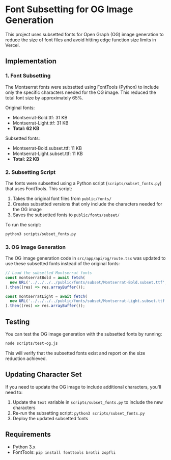 # Font Subsetting for OG Image Generation

This project uses subsetted fonts for Open Graph (OG) image generation to reduce the size of font files and avoid hitting edge function size limits in Vercel.

## Implementation

### 1. Font Subsetting

The Montserrat fonts were subsetted using FontTools (Python) to include only the specific characters needed for the OG image. This reduced the total font size by approximately 65%.

Original fonts:
- Montserrat-Bold.ttf: 31 KB
- Montserrat-Light.ttf: 31 KB
- **Total: 62 KB**

Subsetted fonts:
- Montserrat-Bold.subset.ttf: 11 KB
- Montserrat-Light.subset.ttf: 11 KB
- **Total: 22 KB**

### 2. Subsetting Script

The fonts were subsetted using a Python script (`scripts/subset_fonts.py`) that uses FontTools. This script:

1. Takes the original font files from `public/fonts/`
2. Creates subsetted versions that only include the characters needed for the OG image
3. Saves the subsetted fonts to `public/fonts/subset/`

To run the script:

```bash
python3 scripts/subset_fonts.py
```

### 3. OG Image Generation

The OG image generation code in `src/app/api/og/route.tsx` was updated to use these subsetted fonts instead of the original fonts:

```typescript
// Load the subsetted Montserrat fonts
const montserratBold = await fetch(
  new URL('../../../../public/fonts/subset/Montserrat-Bold.subset.ttf', import.meta.url)
).then((res) => res.arrayBuffer());

const montserratLight = await fetch(
  new URL('../../../../public/fonts/subset/Montserrat-Light.subset.ttf', import.meta.url)
).then((res) => res.arrayBuffer());
```

## Testing

You can test the OG image generation with the subsetted fonts by running:

```bash
node scripts/test-og.js
```

This will verify that the subsetted fonts exist and report on the size reduction achieved.

## Updating Character Set

If you need to update the OG image to include additional characters, you'll need to:

1. Update the `text` variable in `scripts/subset_fonts.py` to include the new characters
2. Re-run the subsetting script: `python3 scripts/subset_fonts.py`
3. Deploy the updated subsetted fonts

## Requirements

- Python 3.x
- FontTools: `pip install fonttools brotli zopfli` 